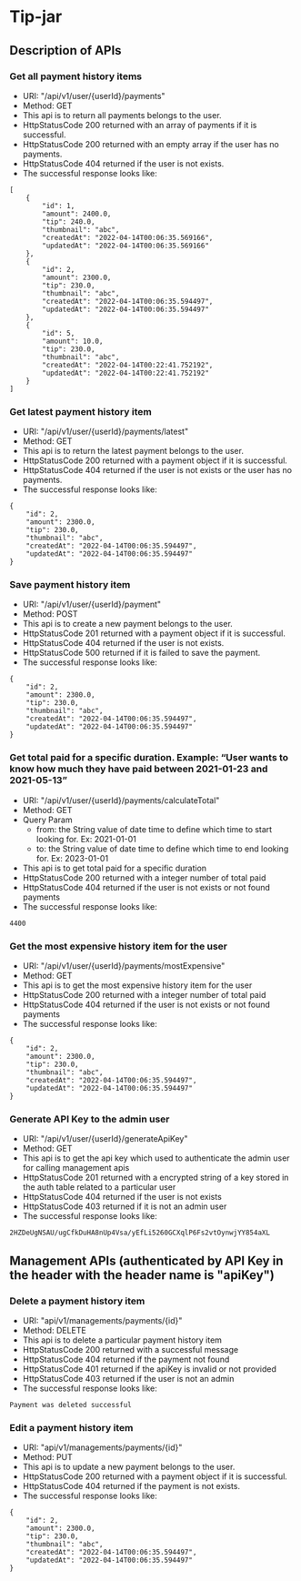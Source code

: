 # Tip-jar
## Description of APIs
### Get all payment history items
* URI: "/api/v1/user/{userId}/payments"
* Method: GET
* This api is to return all payments belongs to the user.
* HttpStatusCode 200 returned with an array of payments if it is successful.
* HttpStatusCode 200 returned with an empty array if the user has no payments.
* HttpStatusCode 404 returned if the user is not exists.
* The successful response looks like:
```
[
    {
        "id": 1,
        "amount": 2400.0,
        "tip": 240.0,
        "thumbnail": "abc",
        "createdAt": "2022-04-14T00:06:35.569166",
        "updatedAt": "2022-04-14T00:06:35.569166"
    },
    {
        "id": 2,
        "amount": 2300.0,
        "tip": 230.0,
        "thumbnail": "abc",
        "createdAt": "2022-04-14T00:06:35.594497",
        "updatedAt": "2022-04-14T00:06:35.594497"
    },
    {
        "id": 5,
        "amount": 10.0,
        "tip": 230.0,
        "thumbnail": "abc",
        "createdAt": "2022-04-14T00:22:41.752192",
        "updatedAt": "2022-04-14T00:22:41.752192"
    }
]
```
### Get latest payment history item
* URI: "/api/v1/user/{userId}/payments/latest"
* Method: GET
* This api is to return the latest payment belongs to the user.
* HttpStatusCode 200 returned with a payment object if it is successful.
* HttpStatusCode 404 returned if the user is not exists or the user has no payments.
* The successful response looks like:
```
{
    "id": 2,
    "amount": 2300.0,
    "tip": 230.0,
    "thumbnail": "abc",
    "createdAt": "2022-04-14T00:06:35.594497",
    "updatedAt": "2022-04-14T00:06:35.594497"
}
```
### Save payment history item
* URI: "/api/v1/user/{userId}/payment"
* Method: POST
* This api is to create a new payment belongs to the user.
* HttpStatusCode 201 returned with a payment object if it is successful.
* HttpStatusCode 404 returned if the user is not exists.
* HttpStatusCode 500 returned if it is failed to save the payment.
* The successful response looks like:
```
{
    "id": 2,
    "amount": 2300.0,
    "tip": 230.0,
    "thumbnail": "abc",
    "createdAt": "2022-04-14T00:06:35.594497",
    "updatedAt": "2022-04-14T00:06:35.594497"
}
```
### Get total paid for a specific duration. Example: “User wants to know how much they have paid between 2021-01-23 and 2021-05-13”
* URI: "/api/v1/user/{userId}/payments/calculateTotal"
* Method: GET
* Query Param
  * from: the String value of date time to define which time to start looking for. Ex: 2021-01-01
  * to: the String value of date time to define which time to end looking for. Ex: 2023-01-01
* This api is to get total paid for a specific duration
* HttpStatusCode 200 returned with a integer number of total paid
* HttpStatusCode 404 returned if the user is not exists or not found payments
* The successful response looks like:
```
4400
```
### Get the most expensive history item for the user
* URI: "/api/v1/user/{userId}/payments/mostExpensive"
* Method: GET
* This api is to get the most expensive history item for the user
* HttpStatusCode 200 returned with a integer number of total paid
* HttpStatusCode 404 returned if the user is not exists or not found payments
* The successful response looks like:
```
{
    "id": 2,
    "amount": 2300.0,
    "tip": 230.0,
    "thumbnail": "abc",
    "createdAt": "2022-04-14T00:06:35.594497",
    "updatedAt": "2022-04-14T00:06:35.594497"
}
```
### Generate API Key to the admin user
* URI: "/api/v1/user/{userId}/generateApiKey"
* Method: GET
* This api is to get the api key which used to authenticate the admin user for calling management apis
* HttpStatusCode 201 returned with a encrypted string of a key stored in the auth table related to a particular user
* HttpStatusCode 404 returned if the user is not exists
* HttpStatusCode 403 returned if it is not an admin user
* The successful response looks like:
```
2HZDeUgNSAU/ugCfkDuHA8nUp4Vsa/yEfLi5260GCXqlP6Fs2vtOynwjYY854aXL
```

## Management APIs (authenticated by API Key in the header with the header name is "apiKey")
### Delete a payment history item
* URI: "api/v1/managements/payments/{id}"
* Method: DELETE
* This api is to delete a particular payment history item
* HttpStatusCode 200 returned with a successful message
* HttpStatusCode 404 returned if the payment not found
* HttpStatusCode 401 returned if the apiKey is invalid or not provided
* HttpStatusCode 403 returned if the user is not an admin
* The successful response looks like:
```
Payment was deleted successful
```
### Edit a payment history item
* URI: "api/v1/managements/payments/{id}"
* Method: PUT
* This api is to update a new payment belongs to the user.
* HttpStatusCode 200 returned with a payment object if it is successful.
* HttpStatusCode 404 returned if the payment is not exists.
* The successful response looks like:
```
{
    "id": 2,
    "amount": 2300.0,
    "tip": 230.0,
    "thumbnail": "abc",
    "createdAt": "2022-04-14T00:06:35.594497",
    "updatedAt": "2022-04-14T00:06:35.594497"
}
